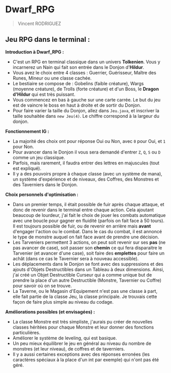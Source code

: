 # Dwarf_RPG
> Vincent RODRIGUEZ
## Jeu RPG dans le terminal :

**Introduction à Dwarf_RPG :**
* C'est un RPG en terminal classique dans un univers **Tolkenien**. Vous y incarnerez un Nain qui fait son entrée dans le Donjon d'**Hildur**.
* Vous avez le choix entre 4 classes : Guerrier, Guérisseur, Maître des Runes, Mineur ou une classe cachée.
* Le bestiaire se compose de : Gobelins (faible créature), Wargs (moyenne créature), de Trolls (forte créature) et d'un Boss, le **Dragon d'Hildur** qui est très puissant.
* Vous commencez en bas à gauche sur une carte carrée. Le but du jeu est de vaincre le boss en haut à droite et de sortir du Donjon.
* Pour faire varier la taille du Donjon, allez dans `Jeu.java`, et inscriver la taille souhaitée dans `new Jeu(4)`. Le chiffre correspond à la largeur du donjon.

**Fonctionnement IG :**
* La majorité des choix ont pour réponse Oui ou Non, avec `0` pour Oui, et `1` pour Non.
* Pour avancer dans le Donjon il vous sera demandé d'entrer `Z`, `Q`, `S` ou `D` comme un jeu classique.
* Parfois, mais rarement, il faudra entrer des lettres en majuscules (tout est expliqué).
* Il y a des pouvoirs propre à chaque classe (avec un système de mana), un système d'expérience et de niveaux, des Coffres, des Monstres et des Taverniers dans le Donjon.

**Choix personnels d'optimisation :**
* Dans un premier temps, il était possible de fuir après chaque attaque, et donc de revenir dans le terminal entre chaque action. Cela ajoutant beaucoup de lourdeur, j'ai fait le choix de jouer les combats automatique avec une boucle pour gagner en fluidité (parfois on fait face à 50 tours). Il est toujours possible de fuir, ou de revenir en arrière mais **avant** d'engager l'action ou le combat. Dans le cas du combat, il est annoncé le type de monstre auquel on fait face avant de prendre une décision.
* Les Tarveniers permettent 3 actions, on peut soit revenir sur ses **pas** (ne pas avancer de case), soit passer son **chemin** ce qui fera disparaitre le Tarvenier (et avancer d'une case), soit faire des **emplettes** pour faire un achât (dans ce cas le Tavernier sera à nouveau accessible).
* Les déplacements dans le Donjon se font avec des suppressions et des ajouts d'Objets Destructibles dans un Tableau à deux dimensions. Ainsi, j'ai créé un Objet Destructible Curseur qui a comme unique but de prendre la place d'un autre Destructible (Monstre, Tavernier ou Coffre) pour savoir où on se trouve.
* La Taverne, ou le Magasin d'Equipement n'est pas une classe à part, elle fait partie de la classe Jeu, la classe principale. Je trouvais cette façon de faire plus simple au niveau du codage.

**Améliorations possibles (et envisagées) :**
* La classe Monstre est très simpliste, j'aurais pu créer de nouvelles classes héritées pour chaque Monstre et leur donner des fonctions particulières.
* Améliorer le système de leveling, qui est basique.
* Un peu mieux équilibrer le jeu en général au niveau du nombre de monstres (et leur niveau), de coffres et de taverniers.
* Il y a aussi certaines exceptions avec des réponses erronées (les caractères spéciaux à la place d'un int par exemple) qui n'ont pas été géré.
